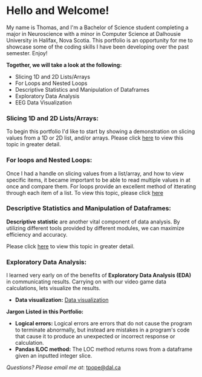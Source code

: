 # Hello and Welcome!
My name is Thomas, and I'm a Bachelor of Science student completing a major in Neuroscience with a minor in Computer Science at Dalhousie University in Halifax, Nova Scotia. This portfolio is an opportunity for me to showcase some of the coding skills I have been developing over the past semester. Enjoy! 

**Together, we will take a look at the following:**
- Slicing 1D and 2D Lists/Arrays
- For Loops and Nested Loops
- Descriptive Statistics and Manipulation of Dataframes
- Exploratory Data Analysis
- EEG Data Visualization 

### Slicing 1D and 2D Lists/Arrays:
To begin this portfolio I'd like to start by showing a demonstration on slicing values from a 1D or 2D list, and/or arrays. Please click [here](Slicingvalues.md) to view this topic in greater detail. 

### For loops and Nested Loops:
Once I had a handle on slicing values from a list/array, and how to view specific items, it became important to be able to read multiple values in at once and compare them. For loops provide an excellent method of itterating through each item of a list. To view this topic, please click [here](loops.md)

### Descriptive Statistics and Manipulation of Dataframes:
**Descriptive statistic** are another vital component of data analysis. By utilizing different tools provided by different modules, we can maximize efficiency and accuracy. 

Please click [here](descriptivestats.md) to view this topic in greater detail.

### Exploratory Data Analysis:
I learned very early on of the benefits of **Exploratory Data Analysis (EDA)** in communicating results. Carrying on with our video game data calculations, lets visualize the results.
- **Data visualization:** [Data visualization](Datapic.ipynb)

**Jargon Listed in this Portfolio:**
- **Logical errors:** Logical errors are errors that do not cause the program to terminate abnormally, but instead are mistakes in a program's code that cause it to produce an unexpected or incorrect response or calculation. 
- **Pandas ILOC method:** The LOC method returns rows from a dataframe given an inputted integer slice. 

_Questions? Please email me at_: [tpope@dal.ca](mailto:th781530@dal.ca)
